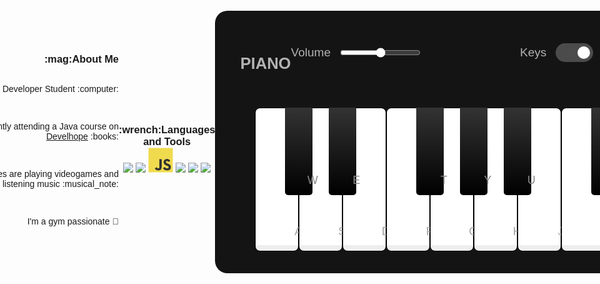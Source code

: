 <div align="center">
 
<h3>Look at my Codewars Badge:</h3>
<p>
<a href="https://www.codewars.com/users/JoeBlillo" target="blank"><img align="center" src="https://www.codewars.com/users/JoeBlillo/badges/large" alt="Codewars Lillo" height="50" width="400" /></a>
</p>
</div><br>

<hr><br>
<div>
<img align="left" alt="GIF" width="300" src="https://i.pinimg.com/originals/e4/26/70/e426702edf874b181aced1e2fa5c6cde.gif"/>
  
<div align="right">
<h3>:mag:About Me</h3>
<br>
<p>  I’m a Java Developer Student :computer:</p><br>
<p>  I’m currently attending a Java course on <a href="https://www.develhope.co/"> Develhope</a> :books:</p><br>
<p>  My hobbies are playing videogames and listening music :musical_note:</p><br>
<p>  I'm a gym passionate 💪</p>
<br>


</div>

</div>

<hr>
<br>
<div align="center">
<h3>:wrench:Languages and Tools</h3>
<code><img height="40" src="https://www.vectorlogo.zone/logos/java/java-icon.svg"></code>
<code><img height="40" src="https://upload.wikimedia.org/wikipedia/commons/3/3f/Git_icon.svg"></code>
<code><img height="40" src="https://raw.githubusercontent.com/devicons/devicon/master/icons/javascript/javascript-original.svg"></code>
<code><img height="40" src="https://upload.wikimedia.org/wikipedia/commons/9/9a/Visual_Studio_Code_1.35_icon.svg"></code>
<code><img height="40" src="https://www.vectorlogo.zone/logos/nodejs/nodejs-icon.svg"></code>
<code><img height="40" src="https://upload.wikimedia.org/wikipedia/commons/3/38/HTML5_Badge.svg"></code>
</div>
<br>
<hr>

<br>

<div align="center">
    <head>     
        <style>
        /* Import Google font - Poppins */
        @import url('https://fonts.googleapis.com/css2?family=Poppins:wght@400;500;600&display=swap');
        * {
        margin: 0;
        padding: 0;
        box-sizing: border-box;
        font-family: 'Poppins', sans-serif;
        }
        body {
        display: flex;
        align-items: center;
        justify-content: center;
        min-height: 100vh;
                }
        .wrapper {
        padding: 35px 40px;
        border-radius: 20px;
        background: #141414;
        }
        .wrapper header {
        display: flex;
        color: #B2B2B2;
        align-items: center;
        justify-content: space-between;
        }
        header h2 {
        font-size: 1.6rem;
        }
        header .column {
        display: flex;
        align-items: center;
        }
        header span {
        font-weight: 500;
        margin-right: 15px;
        font-size: 1.19rem;
        }
        header input {
        outline: none;
        border-radius: 30px;
        }
        .volume-slider input {
        accent-color: #fff;
        }
        .keys-checkbox input {
        height: 30px;
        width: 60px;
        cursor: pointer;
        appearance: none;
        position: relative;
        background: #4B4B4B
        }
        .keys-checkbox input::before {
        content: "";
        position: absolute;
        top: 50%;
        left: 5px;
        width: 20px;
        height: 20px;
        border-radius: 50%;
        background: #8c8c8c;
        transform: translateY(-50%);
        transition: all 0.3s ease;
        }
        .keys-checkbox input:checked::before {
        left: 35px;
        background: #fff;
        }
        .piano-keys {
        display: flex;
        list-style: none;
        margin-top: 40px;
        }
        .piano-keys .key {
        cursor: pointer;
        user-select: none;
        position: relative;
        text-transform: uppercase;
        }
        .piano-keys .black {
        z-index: 2;
        width: 44px;
        height: 140px;
        margin: 0 -22px 0 -22px;
        border-radius: 0 0 5px 5px;
        background: linear-gradient(#333, #000);
        }
        .piano-keys .black.active {
        box-shadow: inset -5px -10px 10px rgba(255,255,255,0.1);
        background:linear-gradient(to bottom, #000, #434343);
        }
        .piano-keys .white {
        height: 230px;
        width: 70px;
        border-radius: 8px;
        border: 1px solid #000;
        background: linear-gradient(#fff 96%, #eee 4%);
        }
        .piano-keys .white.active {
        box-shadow: inset -5px 5px 20px rgba(0,0,0,0.2);
        background:linear-gradient(to bottom, #fff 0%, #eee 100%);
        }
        .piano-keys .key span {
        position: absolute;
        bottom: 20px;
        width: 100%;
        color: #A2A2A2;
        font-size: 1.13rem;
        text-align: center;
        }
        .piano-keys .key.hide span {
        display: none;
        }
        .piano-keys .black span {
        bottom: 13px;
        color: #888888;
        }
        @media screen and (max-width: 815px) {
        .wrapper {
            padding: 25px;
        }
        header {
            flex-direction: column;
        }
        header :where(h2, .column) {
            margin-bottom: 13px;
        }
        .volume-slider input {
            max-width: 100px;
        }
        .piano-keys {
            margin-top: 20px;
        }
        .piano-keys .key:where(:nth-child(9), :nth-child(10)) {
            display: none;
        }
        .piano-keys .black {
            height: 100px;
            width: 40px;
            margin: 0 -20px 0 -20px;
        }
        .piano-keys .white {
            height: 180px;
            width: 60px;
        }
        }
        @media screen and (max-width: 615px) {
        .piano-keys .key:nth-child(13),
        .piano-keys .key:nth-child(14),
        .piano-keys .key:nth-child(15),
        .piano-keys .key:nth-child(16),
        .piano-keys .key :nth-child(17) {
            display: none;
        }
        .piano-keys .white {
            width: 50px;
        }
    }
        </style>
    <script>
    const pianoKeys = document.querySelectorAll(".piano-keys .key"),
    volumeSlider = document.querySelector(".volume-slider input"),
    keysCheckbox = document.querySelector(".keys-checkbox input");
    let allKeys = [],
    audio = new Audio(`tunes/a.wav`); // by default, audio src is "a" tune
    const playTune = (key) => {
        audio.src = `tunes/${key}.wav`; // passing audio src based on key pressed 
        audio.play(); // playing audio
        const clickedKey = document.querySelector(`[data-key="${key}"]`); // getting clicked key element
        clickedKey.classList.add("active"); // adding active class to the clicked key element
        setTimeout(() => { // removing active class after 150 ms from the clicked key element
            clickedKey.classList.remove("active");
        }, 150);
    } 
    pianoKeys.forEach(key => {
        allKeys.push(key.dataset.key); // adding data-key value to the allKeys array
        // calling playTune function with passing data-key value as an argument
        key.addEventListener("click", () => playTune(key.dataset.key));
    });
    const handleVolume = (e) => {
        audio.volume = e.target.value; // passing the range slider value as an audio volume
    }
    const showHideKeys = () => {
        // toggling hide class from each key on the checkbox click
        pianoKeys.forEach(key => key.classList.toggle("hide"));
    }
    const pressedKey = (e) => {
        // if the pressed key is in the allKeys array, only call the playTune function
        if(allKeys.includes(e.key)) playTune(e.key);
    }
    keysCheckbox.addEventListener("click", showHideKeys);
    volumeSlider.addEventListener("input", handleVolume);
    document.addEventListener("keydown", pressedKey);
    </script>
</head>
    <body>
            <div class="wrapper">
                <header>
                    <h2>PIANO</h2>
                    <div class="column volume-slider">
                        <span>Volume</span><input type="range" min="0" max="1" value="0.5" step="any">
                    </div>
                    <div class="column keys-checkbox">
                        <span>Keys</span><input type="checkbox" checked>
                    </div>
                </header>
                <ul class="piano-keys">
                    <li class="key white" data-key="a"><span>a</span></li>
                    <li class="key black" data-key="w"><span>w</span></li>
                    <li class="key white" data-key="s"><span>s</span></li>
                    <li class="key black" data-key="e"><span>e</span></li>
                    <li class="key white" data-key="d"><span>d</span></li>
                    <li class="key white" data-key="f"><span>f</span></li>
                    <li class="key black" data-key="t"><span>t</span></li>
                    <li class="key white" data-key="g"><span>g</span></li>
                    <li class="key black" data-key="y"><span>y</span></li>
                    <li class="key white" data-key="h"><span>h</span></li>
                    <li class="key black" data-key="u"><span>u</span></li>
                    <li class="key white" data-key="j"><span>j</span></li>
                    <li class="key white" data-key="k"><span>k</span></li>
                    <li class="key black" data-key="o"><span>o</span></li>
                    <li class="key white" data-key="l"><span>l</span></li>
                    <li class="key black" data-key="p"><span>p</span></li>
                    <li class="key white" data-key=";"><span>;</span></li>
                </ul>
            </div>
    </body>
</div>
